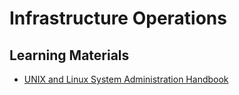 # Infrastructure Operations

## Learning Materials

- [UNIX and Linux System Administration Handbook](unix_and_linux_system_administration_handbook)
